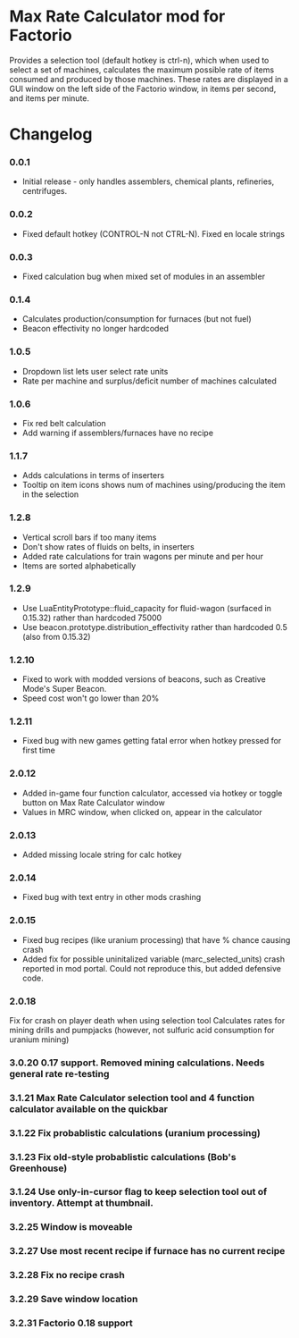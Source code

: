 Max Rate Calculator mod for Factorio
==============================


Provides a selection tool (default hotkey is ctrl-n), which when used to select a set of machines, calculates the maximum
possible rate of items consumed and produced by those machines.   These rates are displayed in a GUI window on the left
side of the Factorio window, in items per second, and items per minute.

# Changelog
### 0.0.1
* Initial release - only handles assemblers, chemical plants, refineries, centrifuges.

### 0.0.2
* Fixed default hotkey (CONTROL-N not CTRL-N).  Fixed en locale strings

### 0.0.3
* Fixed calculation bug when mixed set of modules in an assembler

### 0.1.4
* Calculates production/consumption for furnaces (but not fuel)
* Beacon effectivity no longer hardcoded

### 1.0.5
* Dropdown list lets user select rate units
* Rate per machine and surplus/deficit number of machines calculated

### 1.0.6
* Fix red belt calculation
* Add warning if assemblers/furnaces have no recipe

### 1.1.7
* Adds calculations in terms of inserters
* Tooltip on item icons shows num of machines using/producing the item in the selection

### 1.2.8
* Vertical scroll bars if too many items
* Don't show rates of fluids on belts, in inserters
* Added rate calculations for train wagons per minute and per hour
* Items are sorted alphabetically

### 1.2.9
* Use LuaEntityPrototype::fluid_capacity for fluid-wagon (surfaced in 0.15.32) rather than hardcoded 75000
* Use beacon.prototype.distribution_effectivity rather than hardcoded 0.5 (also from 0.15.32)

### 1.2.10
* Fixed to work with modded versions of beacons, such as Creative Mode's Super Beacon.
* Speed cost won't go lower than 20%

### 1.2.11
* Fixed bug with new games getting fatal error when hotkey pressed for first time

### 2.0.12
* Added in-game four function calculator, accessed via hotkey or toggle button on Max Rate Calculator window
* Values in MRC window, when clicked on, appear in the calculator


### 2.0.13
* Added missing locale string for calc hotkey


### 2.0.14
* Fixed bug with text entry in other mods crashing

### 2.0.15
* Fixed bug recipes (like uranium processing) that have % chance causing crash
* Added fix for possible uninitalized variable (marc_selected_units) crash reported in mod portal.  Could not reproduce this, but added defensive code.

### 2.0.18
Fix for crash on player death when using selection tool
Calculates rates for mining drills and pumpjacks (however, not sulfuric acid consumption for uranium mining)

### 3.0.20 0.17 support.  Removed mining calculations.  Needs general rate re-testing

### 3.1.21 Max Rate Calculator selection tool and 4 function calculator available on the quickbar

### 3.1.22 Fix probablistic calculations (uranium processing)

### 3.1.23 Fix old-style probablistic calculations (Bob's Greenhouse)

### 3.1.24 Use only-in-cursor flag to keep selection tool out of inventory.  Attempt at thumbnail.

### 3.2.25 Window is moveable

### 3.2.27 Use most recent recipe if furnace has no current recipe

### 3.2.28 Fix no recipe crash

### 3.2.29 Save window location

### 3.2.31 Factorio 0.18 support